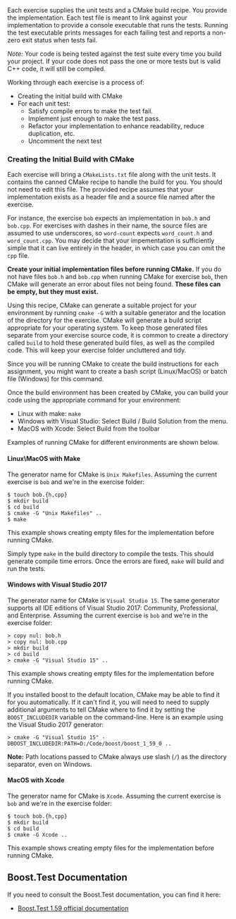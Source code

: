 Each exercise supplies the unit tests and a CMake build recipe.  You
provide the implementation.
Each test file is meant to link against your implementation to provide a
console executable that runs the tests.  Running the test executable
prints messages for each failing test and reports a non-zero exit status
when tests fail.

*Note:* Your code is being tested against the test suite every time you build your project. If your code does not pass the one or more tests but is valid C++ code, it will still be compiled.

Working through each exercise is a process of:

* Creating the initial build with CMake
* For each unit test:
  * Satisfy compile errors to make the test fail.
  * Implement just enough to make the test pass.
  * Refactor your implementation to enhance readability, reduce duplication, etc.
  * Uncomment the next test

### Creating the Initial Build with CMake

Each exercise will bring a `CMakeLists.txt` file along with the unit
tests.  It contains the canned CMake recipe to handle the build for you.
You should not need to edit this file.  The provided recipe assumes that
your implementation exists as a header file and a source file named after
the exercise.

For instance, the exercise `bob` expects an implementation in `bob.h`
and `bob.cpp`.  For exercises with dashes in their name, the source
files are assumed to use underscores, so `word-count` expects
`word_count.h` and `word_count.cpp`.  You may decide that your
impementation is sufficiently simple that it can live entirely in the
header, in which case you can omit the `cpp` file.

**Create your initial implementation files before running CMake.**  If
you do not have files `bob.h` and `bob.cpp` when running
CMake for exercise `bob`, then CMake will generate an error about files
not being found.  **These files can be empty, but they must exist.**

Using this recipe, CMake can generate a suitable project for your environment
by running `cmake -G` with a suitable generator and the location of the
directory for the exercise.  CMake will generate a build script appropriate
for your operating system.  To keep those generated files separate from
your exercise source code, it is common to create a directory called `build`
to hold these generated build files, as well as the compiled code.  This
will keep your exercise folder uncluttered and tidy.

Since you will be running CMake to create the build instructions for each
assignment, you might want to create a bash script (Linux/MacOS) or
batch file (Windows) for this command.

Once the build environment has been created by CMake, you can build your
code using the appropriate command for your environment:

* Linux with make: `make`
* Windows with Visual Studio: Select Build / Build Solution from the menu.
* MacOS with Xcode: Select Build from the toolbar

Examples of running CMake for different environments are shown below.

#### Linux\MacOS with Make

The generator name for CMake is `Unix Makefiles`.
Assuming the current exercise is `bob` and we're in the exercise folder:

```
$ touch bob.{h,cpp}
$ mkdir build
$ cd build
$ cmake -G "Unix Makefiles" ..
$ make
```

This example shows creating empty files for the implementation before
running CMake.

Simply type `make` in the build directory to compile the tests. This should 
generate compile time errors. Once the errors are fixed, `make` will build and 
run the tests.

#### Windows with Visual Studio 2017

The generator name for CMake is `Visual Studio 15`.  The same generator
supports all IDE editions of Visual Studio 2017: Community, Professional,
and Enterprise. Assuming the current exercise is `bob` and we're in the
exercise folder:

```
> copy nul: bob.h
> copy nul: bob.cpp
> mkdir build
> cd build
> cmake -G "Visual Studio 15" ..
```

This example shows creating empty files for the implementation before
running CMake.

If you installed boost to the default location, CMake may be able to
find it for you automatically. If it can't find it, you will need to
need to supply additional arguments to tell CMake where to find it by
setting the `BOOST_INCLUDEDIR` variable on the command-line.  Here is an
example using the Visual Studio 2017 generator:

```
> cmake -G "Visual Studio 15" -DBOOST_INCLUDEDIR:PATH=D:/Code/boost/boost_1_59_0 ..
```

**Note:** Path locations passed to CMake always use slash (`/`) as the
directory separator, even on Windows.

#### MacOS with Xcode

The generator name for CMake is `Xcode`.
Assuming the current exercise is `bob` and we're in the exercise folder:

```
$ touch bob.{h,cpp}
$ mkdir build
$ cd build
$ cmake -G Xcode ..
```

This example shows creating empty files for the implementation before
running CMake.

## Boost.Test Documentation

If you need to consult the Boost.Test documentation, you can find it here:

* [Boost.Test 1.59 official documentation](http://www.boost.org/doc/libs/1_59_0/libs/test/doc/html/index.html)
